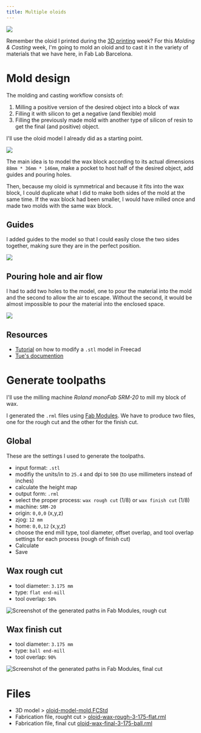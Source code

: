 ```yaml
---
title: Multiple oloids
---
```


![](oloid-model.png)

Remember the oloid I printed during the [3D printing](3D-scanning-printing-oloid-shape.html) week?
For this *Molding & Casting* week, I'm going to mold an oloid and to cast it in the variety of materials that we have here, in Fab Lab Barcelona.

# Mold design

The molding and casting workflow consists of:

1. Milling a positive version of the desired object into a block of wax
2. Filling it with silicon to get a negative (and flexible) mold
3. Filling the previously made mold with another type of silicon of resin to get the final (and positive) object.

I'll use the oloid model I already did as a starting point.

![](mold-freecad.png)

The main idea is to model the wax block according to its actual dimensions `88mm * 36mm * 146mm`, make a pocket to host half of the desired object, add guides and pouring holes.

Then, because my oloid is symmetrical and because it fits into the wax block, I could duplicate what I did to make both sides of the mold at the same time. If the wax block had been smaller, I would have milled once and made two molds with the same wax block.

## Guides

I added guides to the model so that I could easily close the two sides together, making sure they are in the perfect position.

![](mold-detail-1.png)

## Pouring hole and air flow

I had to add two holes to the model, one to pour the material into the mold and the second to allow the air to escape. Without the second, it would be almost impossible to pour the material into the enclosed space.

![](mold-detail-2.png)

## Resources

- [Tutorial](https://www.youtube.com/watch?v=5lwENZeNiNg) on how to modify a `.stl` model in Freecad
- [Tue's documention](http://academany.fabcloud.io/fabacademy/2020/labs/barcelona/students/tue-ngo/assignments/week-15-molding-and-casting.html)

# Generate toolpaths

I'll use the milling machine *Roland monoFab SRM-20* to mill my block of wax.

I generated the `.rml` files using [Fab Modules](http://fabmodules.org/). We have to produce two files, one for the rough cut and the other for the finish cut.

## Global

These are the settings I used to generate the toolpaths.

- input format: `.stl`
- modifiy the units/in to `25.4` and dpi to `500` (to use millimeters instead of inches)
- calculate the height map
- output form: `.rml`
- select the proper process: `wax rough cut` (1/8) or `wax finish cut` (1/8)
- machine: `SRM-20`
- origin: `0,0,0` (x,y,z)
- zjog: `12 mm`
- home: `0,0,12` (x,y,z)
- choose the end mill type, tool diameter, offset overlap, and tool overlap settings for each process (rough of finish cut)
- Calculate
- Save

## Wax rough cut

- tool diameter: `3.175 mm`
- type: `flat end-mill`
- tool overlap: `50%`

![Screenshot of the generated paths in Fab Modules, rough cut](fabmodules-rough.png)

## Wax finish cut

- tool diameter: `3.175 mm`
- type: `ball end-mill`
- tool overlap: `90%`

![Screenshot of the generated paths in Fab Modules, final cut](fabmodules-finish.png)

# Files

- 3D model > [oloid-model-mold.FCStd](file:oloid-model-mold.FCStd)
- Fabrication file, rought cut > [oloid-wax-rough-3-175-flat.rml](file:oloid-wax-rough-3-175-flat.rml)
- Fabrication file, final cut [oloid-wax-final-3-175-ball.rml](file:oloid-wax-final-3-175-ball.rml)




